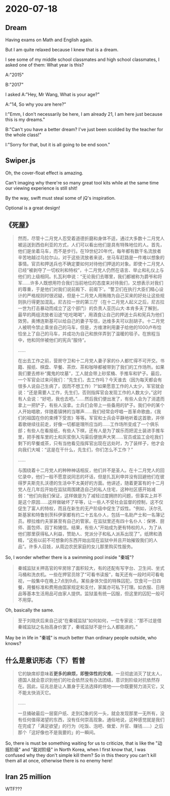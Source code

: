 # 2020-07-18

## Dream

Having exams on Math and English again. 

But I am quite relaxed because I knew that is a dream.

I see some of my middle school classmates and high school classmates, I asked one of them: What year is this? 

A:"2015"

B:"2017"

I asked A:"Hey, Mr Wang, What is your age?"

A:"14, So why you are here?"

I:"Emm, I don't necessarily be here, I am already 21, I am here just because this is my dreams."

B:"Can't you have a better dream? I've just been scolded by the teacher for the whole class!"

I:"Sorry for that, but it is all going to be end soon."

## Swiper.js

Oh, the cover-float effect is amazing.

Can't imaging why there're so many great tool kits while at the same time our viewing experience is still shit!

By the way, swift must steal some of jQ's inspiration. 

Optional is a great design!

## 《死屋》

> 然而，尽管十二月党人忍受着道德折磨和身体不适，通过大多数十二月党人被运送到西伯利亚的方式，人们可以看出他们是具有特殊地位的人。首先，他们是坐着马车，而不是步行。在19世纪20年代，每年都有数干名流放者辛苦地越过乌拉尔山，对于这些流放者来说，坐马车赶路是一件难以想象的事情。官员和押送兵也不确定要如何对待他们押送的对象。即使十二月党人已经“被剥夺了一切权利和特权”，十二月党人仍然在语言、举止和礼仪上与他们的上级相同。扎瓦利申说：“无论我们去哪里，我们都被称为爵爷和将军......许多人既想用符合我们当前地位的态度来对待我们，又想表示对我们的尊重，于是他们对我们说前殿下、前阁下'。"警卫们在执行大臣们精心设计的严格规则时很迟疑，但是十二月党人用贿赂为自己买来的好处让这些规则执行得更加混乱。尼古拉一世的第三厅（在十二月党人起义之后，尼古拉一世为打击暴动而成立了这个部门）的负责人亚历山大·本肯多夫了解到，最早的两组流放者沿途“吃吃喝喝”，用酒食让自己的押送士兵和宪兵为他们效劳。奥博连斯基可以给自己的妻子写信，达维多夫可以刮胡子。十二月党人被明令禁止乘坐自己的马车，但是，方维津利用妻子给他的1000卢布恰恰坐上了自己的马车，并成功为自己和旅伴弄到了温暖的毯子。在旅程当中，他和同伴被他们的宪兵“服侍“。
>
> ……
>
> 在出去工作之前，营房守卫和十二月党人妻子家的仆人都忙得不可开交。书籍、报纸、棋盘、早餐、茶炊、茶和咖啡都被带到了我们的工作场所。如果我们要去修补“魔鬼的坟墓”，工人就会带上砂浆桶、手推车和铲子。最后，一个军官会过来问我们：“先生们，去工作吗？今天谁去（因为每天都会有很多人说自己生病了，因而不想工作）?“如果愿意工作的人太少，军官就会说：“还是需要人工作，先生们，否则指挥官会发现工作的人数太少。”这时有人会说：“好吧，我也去吧。”……然后我们便出发了，有些人会为了消遣而拿上一把铲子，有些人没拿。士兵们会带上一些备用的铲子。我们中的某个人开始唱歌，伴随着镇铐的当哪声……我们经常会哼唱一首革命歌曲，《我们的祖国在你的束缚下受苦》等等。军官和士兵会平静地听着这首歌，并伴着歌继续往前走，好像一切都是理所应当的……工作场所变成了一个俱乐部；有些人在看报纸，有些人下棋，还有人是为了娱乐而把泥土装进手推车里，把手推车里的土和灰浆倒入沟渠后便放声大笑……官员或监工会吃我们剩下的早餐或茶，只有当他看见指挥官出现在远处时，为了装样子，他才会向我们大喊：“这是在干什么，先生们，你们怎么不工作？”
>
> ……
>
> 与围绕着十二月党人的种种神话相反，他们并不是圣人。在十二月党人的回忆录中，他们一般不愿意说同志的坏话，但是扎瓦利申并没有回避他们在彼得罗夫斯克扎沃德的生活中不太美好的方面。他讲述，随着更富有的十二月党人在几年后开始在监狱周围建造自己的私人住宅，这种社区感开始减弱：“他们向我们保证，这样做是为了减轻过度拥挤的问题，但事实上并不是这个原因……这样做破坏了平等，让一些人不受社会监督的控制，这不仅促生了富人的特权，而且在新生的无产阶级中促生了奴性。"例如，沃尔孔斯基家和特鲁别茨科伊家都有约二十五名仆人，包括一名助产士和一名簿记员。穆拉维约夫家甚至有自己的管家。在监狱里还有四十名仆人：保铐、厨师、面包师、园丁和猪信。结果，有些人“开始成为更有特权的人，为了从他们那里获得私人利益，赞助人、党派分子和私人派系出现了”。纸牌和酒精，“这些以前不可想象的东西开始出现在监狱中并且开始摧毁我们的人品”。许多人召妓，从周边农民家庭的女儿那里购买性服务。



So, I wonder whether there is a swimming pool inside "秦城"? 

> 秦城监狱关押高官的牢房除了面积较大，有的还配有写字台、卫生间、坐式马桶和洗衣机。一些在押官员除了“可看书读报”，每天还有一段时间可看电视，一般集中在晚上7点到9点。某些身体欠佳的特殊囚犯，饮食可一日四餐，用餐标准和费用由国家规定和支付，家属亦可私下打理。如衣服、日用品等基本生活用品可由家人提供。监狱虽有统一囚服，但这里的囚犯一般可不用穿。



Oh, basically the same.

> 至于刘晓庆后来自己说“在秦城监狱”如何如何，一位专家说：“那不过是借秦城监狱之名抬高身价罢了，秦城监狱不是什么人都能进的。” 



May be in life in "秦城" is much better than ordinary people outside, who knows?

## 什么是意识形态（下）哲普

> 它的缺席却意味着**更多的麻烦，即整体性的灾难**。一旦彻底消灭了犹太人，德国人就会意识到他们的社会依然没有办法团结，意识到阶级对抗依然存在。因此，征兆总是让人置身于无法选择的境地——你既要努力消灭它，又不能太快消灭它。
>
> ……
>
> 一旦捅破最后一层窗户纸、走到幻象的另一头，就会发现那里一无所有，没有任何值得渴望的东西，没有任何崇高现象。通俗地说，这种感觉就是我们在完成了「满足欲望」的行为（吃饭、泡吧、做爱、升官、赚钱……）之后那个「这好像也不是我要的」的一瞬间。



So, there is must be something waiting for us to criticize, that is like the "动摇阶级" and "敌对阶级" in North Korea, when I first know that, I was confused why they don't simple kill them? So in this theory you can't kill them all at once, otherwise there is no enemy here!



## Iran 25 million

WTF???


